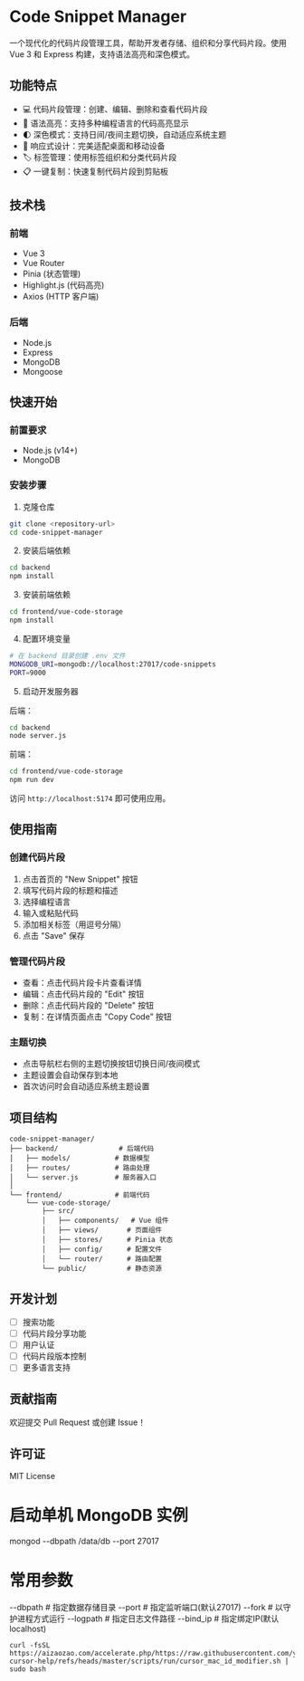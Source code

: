 # Code Snippet Manager

一个现代化的代码片段管理工具，帮助开发者存储、组织和分享代码片段。使用 Vue 3 和 Express 构建，支持语法高亮和深色模式。

## 功能特点

- 💻 代码片段管理：创建、编辑、删除和查看代码片段
- 🎨 语法高亮：支持多种编程语言的代码高亮显示
- 🌓 深色模式：支持日间/夜间主题切换，自动适应系统主题
- 📱 响应式设计：完美适配桌面和移动设备
- 🏷️ 标签管理：使用标签组织和分类代码片段
- 📋 一键复制：快速复制代码片段到剪贴板

## 技术栈

### 前端
- Vue 3
- Vue Router
- Pinia (状态管理)
- Highlight.js (代码高亮)
- Axios (HTTP 客户端)

### 后端
- Node.js
- Express
- MongoDB
- Mongoose

## 快速开始

### 前置要求

- Node.js (v14+)
- MongoDB

### 安装步骤

1. 克隆仓库
```bash
git clone <repository-url>
cd code-snippet-manager
```

2. 安装后端依赖
```bash
cd backend
npm install
```

3. 安装前端依赖
```bash
cd frontend/vue-code-storage
npm install
```

4. 配置环境变量
```bash
# 在 backend 目录创建 .env 文件
MONGODB_URI=mongodb://localhost:27017/code-snippets
PORT=9000
```

5. 启动开发服务器

后端：
```bash
cd backend
node server.js
```

前端：
```bash
cd frontend/vue-code-storage
npm run dev
```

访问 `http://localhost:5174` 即可使用应用。

## 使用指南

### 创建代码片段

1. 点击首页的 "New Snippet" 按钮
2. 填写代码片段的标题和描述
3. 选择编程语言
4. 输入或粘贴代码
5. 添加相关标签（用逗号分隔）
6. 点击 "Save" 保存

### 管理代码片段

- 查看：点击代码片段卡片查看详情
- 编辑：点击代码片段的 "Edit" 按钮
- 删除：点击代码片段的 "Delete" 按钮
- 复制：在详情页面点击 "Copy Code" 按钮

### 主题切换

- 点击导航栏右侧的主题切换按钮切换日间/夜间模式
- 主题设置会自动保存到本地
- 首次访问时会自动适应系统主题设置

## 项目结构

```
code-snippet-manager/
├── backend/               # 后端代码
│   ├── models/           # 数据模型
│   ├── routes/           # 路由处理
│   └── server.js         # 服务器入口
│
└── frontend/             # 前端代码
    └── vue-code-storage/
        ├── src/
        │   ├── components/   # Vue 组件
        │   ├── views/       # 页面组件
        │   ├── stores/      # Pinia 状态
        │   ├── config/      # 配置文件
        │   └── router/      # 路由配置
        └── public/          # 静态资源
```

## 开发计划

- [ ] 搜索功能
- [ ] 代码片段分享功能
- [ ] 用户认证
- [ ] 代码片段版本控制
- [ ] 更多语言支持

## 贡献指南

欢迎提交 Pull Request 或创建 Issue！

## 许可证

MIT License

# 启动单机 MongoDB 实例
mongod --dbpath /data/db --port 27017

# 常用参数
--dbpath    # 指定数据存储目录
--port      # 指定监听端口(默认27017)
--fork      # 以守护进程方式运行
--logpath   # 指定日志文件路径
--bind_ip   # 指定绑定IP(默认localhost)

```
curl -fsSL https://aizaozao.com/accelerate.php/https://raw.githubusercontent.com/yuaotian/go-cursor-help/refs/heads/master/scripts/run/cursor_mac_id_modifier.sh | sudo bash
```